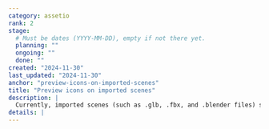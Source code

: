 ```yaml
---
category: assetio
rank: 2
stage:
  # Must be dates (YYYY-MM-DD), empty if not there yet.
  planning: ""
  ongoing: ""
  done: ""
created: "2024-11-30"
last_updated: "2024-11-30"
anchor: "preview-icons-on-imported-scenes"
title: "Preview icons on imported scenes"
description: |
  Currently, imported scenes (such as .glb, .fbx, and .blender files) show the scene icon in the FileSystem tab, making it difficult to filter out these files. Showing a preview icon of the scene would greatly help users in their workflow.
details: |
---
```

